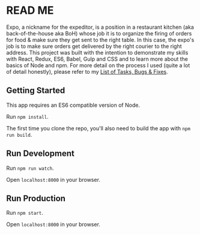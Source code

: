 # READ ME

Expo, a nickname for the expeditor, is a position in a restaurant kitchen (aka back-of-the-house aka BoH) whose job it is to organize the firing of orders for food & make sure they get sent to the right table. In this case, the expo's job is to make sure orders get delivered by the right courier to the right address. This project was built with the intention to demonstrate my skills with React, Redux, ES6, Babel, Gulp and CSS and to learn more about the basics of Node and npm. For more detail on the process I used (quite a lot of detail honestly), please refer to my [List of Tasks, Bugs & Fixes](https://github.com/patriciarealini/expo/blob/master/tasking.md).

## Getting Started

This app requires an ES6 compatible version of Node.

Run `npm install`.

The first time you clone the repo, you'll also need to build the app with `npm run build`.

## Run Development

Run `npm run watch`.

Open `localhost:8000` in your browser.

## Run Production

Run `npm start`.

Open `localhost:8000` in your browser.
